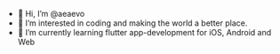 - 👋 Hi, I’m @aeaevo
- 👀 I’m interested in coding and making the world a better place.
- 🌱 I’m currently learning flutter app-development for iOS, Android and Web

<!---
aeaevo/aeaevo is a ✨ special ✨ repository because its `README.md` (this file) appears on your GitHub profile.
You can click the Preview link to take a look at your changes.
--->
